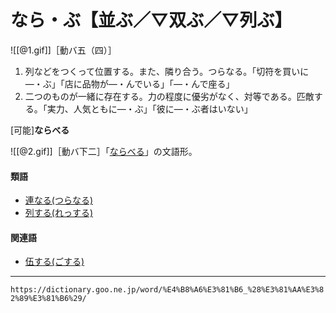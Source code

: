 # なら・ぶ【並ぶ／▽双ぶ／▽列ぶ】

![[@1.gif]]［動バ五（四）］

1. 列などをつくって位置する。また、隣り合う。つらなる。「切符を買いに―・ぶ」「店に品物が―・んでいる」「―・んで座る」
2. 二つのものが一緒に存在する。力の程度に優劣がなく、対等である。匹敵する。「実力、人気ともに―・ぶ」「彼に―・ぶ者はいない」
    

\[可能\]**ならべる**

![[@2.gif]]［動バ下二］「[ならべる](https://dictionary.goo.ne.jp/word/%E4%B8%A6%E3%81%B9%E3%82%8B/#jn-165304)」の文語形。

#### 類語

-   [連なる(つらなる)](https://dictionary.goo.ne.jp/word/%E9%80%A3%E3%81%AA%E3%82%8B/#jn-148493)
-   [列する(れっする)](https://dictionary.goo.ne.jp/word/%E5%88%97%E3%81%99%E3%82%8B/#jn-234907)

#### 関連語

-   [伍する(ごする)](https://dictionary.goo.ne.jp/word/%E4%BC%8D%E3%81%99%E3%82%8B/#jn-79298)

---
`https://dictionary.goo.ne.jp/word/%E4%B8%A6%E3%81%B6_%28%E3%81%AA%E3%82%89%E3%81%B6%29/`